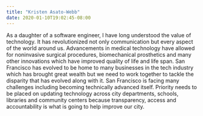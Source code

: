 ```yaml
---
title: "Kristen Asato-Webb"
date: 2020-01-10T19:02:45-08:00
---
```


As a daughter of a software engineer, I have long understood the value of
technology. It has revolutionized not only communication but every aspect of
the world around us. Advancements in medical technology have allowed for
noninvasive surgical procedures, biomechanical prosthetics and many other
innovations which have improved quality of life and life span. San Francisco
has evolved to be home to many businesses in the tech industry which has
brought great wealth but we need to work together to tackle the disparity that
has evolved along with it. San Francisco is facing many challenges including
becoming technically advanced itself. Priority needs to be placed on updating
technology across city departments, schools, libraries and community centers
because transparency, access and accountability is what is going to help
improve our city.
